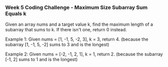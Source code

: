 ### Week 5 Coding Challenge - Maximum Size Subarray Sum Equals k

Given an array nums and a target value k, find the maximum length of a subarray that sums to k. If there isn't one, return 0 instead.

Example 1:
Given nums = [1, -1, 5, -2, 3], k = 3,
return 4. (because the subarray [1, -1, 5, -2] sums to 3 and is the longest)

Example 2:
Given nums = [-2, -1, 2, 1], k = 1,
return 2. (because the subarray [-1, 2] sums to 1 and is the longest)